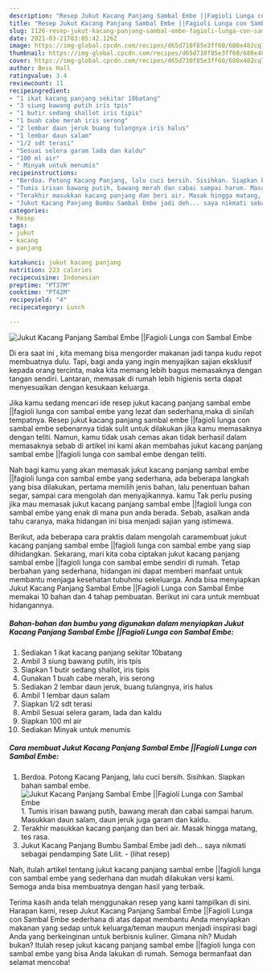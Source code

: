 ```yaml
---
description: "Resep Jukut Kacang Panjang Sambal Embe ||Fagioli Lunga con Sambal Embe yang lezat Untuk Jualan"
title: "Resep Jukut Kacang Panjang Sambal Embe ||Fagioli Lunga con Sambal Embe yang lezat Untuk Jualan"
slug: 1126-resep-jukut-kacang-panjang-sambal-embe-fagioli-lunga-con-sambal-embe-yang-lezat-untuk-jualan
date: 2021-03-21T03:05:42.126Z
image: https://img-global.cpcdn.com/recipes/d65d710f85e3ff60/680x482cq70/jukut-kacang-panjang-sambal-embe-fagioli-lunga-con-sambal-embe-foto-resep-utama.jpg
thumbnail: https://img-global.cpcdn.com/recipes/d65d710f85e3ff60/680x482cq70/jukut-kacang-panjang-sambal-embe-fagioli-lunga-con-sambal-embe-foto-resep-utama.jpg
cover: https://img-global.cpcdn.com/recipes/d65d710f85e3ff60/680x482cq70/jukut-kacang-panjang-sambal-embe-fagioli-lunga-con-sambal-embe-foto-resep-utama.jpg
author: Bess Hall
ratingvalue: 3.4
reviewcount: 11
recipeingredient:
- "1 ikat kacang panjang sekitar 10batang"
- "3 siung bawang putih iris tpis"
- "1 butir sedang shallot iris tipis"
- "1 buah cabe merah iris serong"
- "2 lembar daun jeruk buang tulangnya iris halus"
- "1 lembar daun salam"
- "1/2 sdt terasi"
- "Sesuai selera garam lada dan kaldu"
- "100 ml air"
- " Minyak untuk menumis"
recipeinstructions:
- "Berdoa. Potong Kacang Panjang, lalu cuci bersih. Sisihkan. Siapkan bahan sambal embe."
- "Tumis irisan bawang putih, bawang merah dan cabai sampai harum. Masukkan daun salam, daun jeruk juga garam dan kaldu."
- "Terakhir masukkan kacang panjang dan beri air. Masak hingga matang, tes rasa."
- "Jukut Kacang Panjang Bumbu Sambal Embe jadi deh... saya nikmati sebagai pendamping Sate Lilit.           (lihat resep)"
categories:
- Resep
tags:
- jukut
- kacang
- panjang

katakunci: jukut kacang panjang 
nutrition: 223 calories
recipecuisine: Indonesian
preptime: "PT37M"
cooktime: "PT42M"
recipeyield: "4"
recipecategory: Lunch

---
```



![Jukut Kacang Panjang Sambal Embe ||Fagioli Lunga con Sambal Embe](https://img-global.cpcdn.com/recipes/d65d710f85e3ff60/680x482cq70/jukut-kacang-panjang-sambal-embe-fagioli-lunga-con-sambal-embe-foto-resep-utama.jpg)

Di era  saat ini , kita memang bisa mengorder makanan jadi tanpa kudu repot membuatnya dulu. Tapi, bagi anda yang ingin menyajikan sajian eksklusif kepada orang tercinta, maka kita memang lebih bagus memasaknya dengan tangan sendiri. Lantaran, memasak di rumah lebih higienis serta dapat menyesuaikan dengan kesukaan keluarga.

Jika kamu sedang mencari ide resep jukut kacang panjang sambal embe ||fagioli lunga con sambal embe yang lezat dan sederhana,maka di sinilah tempatnya. Resep jukut kacang panjang sambal embe ||fagioli lunga con sambal embe  sebenarnya tidak sulit untuk dilakukan jika kamu memasaknya dengan teliti. Namun, kamu tidak usah cemas akan tidak berhasil dalam memasaknya 
sebab di artikel ini kami akan membahas jukut kacang panjang sambal embe ||fagioli lunga con sambal embe dengan teliti.  



Nah bagi kamu yang akan memasak jukut kacang panjang sambal embe ||fagioli lunga con sambal embe yang sederhana, ada beberapa langkah yang bisa dilakukan, pertama memilih jenis bahan, lalu penentuan bahan segar, sampai cara mengolah dan menyajikannya. kamu Tak perlu pusing jika mau memasak jukut kacang panjang sambal embe ||fagioli lunga con sambal embe yang enak di mana pun anda berada. Sebab, asalkan anda  tahu caranya, maka hidangan ini bisa menjadi sajian yang istimewa.

Berikut, ada beberapa cara praktis  dalam mengolah caramembuat jukut kacang panjang sambal embe ||fagioli lunga con sambal embe yang siap dihidangkan. Sekarang, mari kita coba ciptakan jukut kacang panjang sambal embe ||fagioli lunga con sambal embe sendiri di rumah. Tetap berbahan yang sederhana, hidangan ini dapat memberi manfaat untuk membantu menjaga kesehatan tubuhmu sekeluarga. Anda bisa menyiapkan Jukut Kacang Panjang Sambal Embe ||Fagioli Lunga con Sambal Embe memakai 10 bahan dan 4 tahap pembuatan. Berikut ini cara untuk membuat hidangannya.

<!--inarticleads1-->

##### Bahan-bahan dan bumbu yang digunakan dalam menyiapkan Jukut Kacang Panjang Sambal Embe ||Fagioli Lunga con Sambal Embe:

1. Sediakan 1 ikat kacang panjang sekitar 10batang
1. Ambil 3 siung bawang putih, iris tpis
1. Siapkan 1 butir sedang shallot, iris tipis
1. Gunakan 1 buah cabe merah, iris serong
1. Sediakan 2 lembar daun jeruk, buang tulangnya, iris halus
1. Ambil 1 lembar daun salam
1. Siapkan 1/2 sdt terasi
1. Ambil Sesuai selera garam, lada dan kaldu
1. Siapkan 100 ml air
1. Sediakan  Minyak untuk menumis




<!--inarticleads2-->

##### Cara membuat Jukut Kacang Panjang Sambal Embe ||Fagioli Lunga con Sambal Embe:

1. Berdoa. Potong Kacang Panjang, lalu cuci bersih. Sisihkan. Siapkan bahan sambal embe.
<img src="https://img-global.cpcdn.com/steps/dfa2fed0c5ff05c7/160x128cq70/jukut-kacang-panjang-sambal-embe-fagioli-lunga-con-sambal-embe-langkah-memasak-1-foto.jpg" alt="Jukut Kacang Panjang Sambal Embe ||Fagioli Lunga con Sambal Embe">1. Tumis irisan bawang putih, bawang merah dan cabai sampai harum. Masukkan daun salam, daun jeruk juga garam dan kaldu.
1. Terakhir masukkan kacang panjang dan beri air. Masak hingga matang, tes rasa.
1. Jukut Kacang Panjang Bumbu Sambal Embe jadi deh... saya nikmati sebagai pendamping Sate Lilit. -           (lihat resep)




Nah, itulah artikel tentang  jukut kacang panjang sambal embe ||fagioli lunga con sambal embe  yang sederhana dan mudah dilakukan versi kami. Semoga anda bisa membuatnya dengan hasil yang terbaik. 

Terima kasih anda telah menggunakan resep yang kami tampilkan di sini. Harapan kami, resep  Jukut Kacang Panjang Sambal Embe ||Fagioli Lunga con Sambal Embe sederhana di atas dapat membantu Anda menyiapkan makanan yang sedap untuk keluarga/teman maupun menjadi inspirasi bagi Anda yang berkeinginan untuk berbisnis kuliner. Gimana nih? Mudah bukan? Itulah resep jukut kacang panjang sambal embe ||fagioli lunga con sambal embe yang bisa Anda lakukan di rumah. Semoga bermanfaat dan selamat mencoba!

